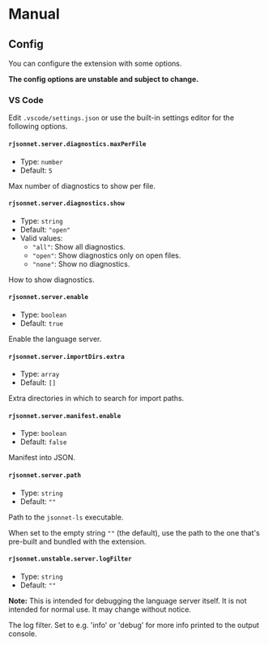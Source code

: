 # Manual

## Config

You can configure the extension with some options.

**The config options are unstable and subject to change.**

### VS Code

Edit `.vscode/settings.json` or use the built-in settings editor for the following options.

<!-- @begin vscode-config -->

#### `rjsonnet.server.diagnostics.maxPerFile`

- Type: `number`
- Default: `5`

Max number of diagnostics to show per file.

#### `rjsonnet.server.diagnostics.show`

- Type: `string`
- Default: `"open"`
- Valid values:
  - `"all"`: Show all diagnostics.
  - `"open"`: Show diagnostics only on open files.
  - `"none"`: Show no diagnostics.

How to show diagnostics.

#### `rjsonnet.server.enable`

- Type: `boolean`
- Default: `true`

Enable the language server.

#### `rjsonnet.server.importDirs.extra`

- Type: `array`
- Default: `[]`

Extra directories in which to search for import paths.

#### `rjsonnet.server.manifest.enable`

- Type: `boolean`
- Default: `false`

Manifest into JSON.

#### `rjsonnet.server.path`

- Type: `string`
- Default: `""`

Path to the `jsonnet-ls` executable.

When set to the empty string `""` (the default), use the path to the one that's pre-built and bundled with the extension.

#### `rjsonnet.unstable.server.logFilter`

- Type: `string`
- Default: `""`

**Note:** This is intended for debugging the language server itself. It is not intended for normal use. It may change without notice.

The log filter. Set to e.g. 'info' or 'debug' for more info printed to the output console.

<!-- @end vscode-config -->
